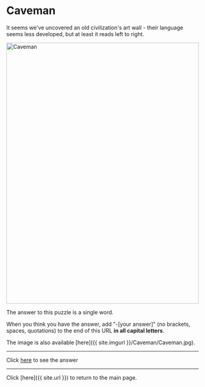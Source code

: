 # Caveman

It seems we've uncovered an old civilization's art wall - their language seems less developed, but at least it reads left to right.

<img src="{{ site.imgurl }}/Caveman/Caveman.jpg" alt="Caveman" style="width:100%;height:683px;object-fit:contain;">

The answer to this puzzle is a single word.

When you think you have the answer, add "-[your answer]" (no brackets, spaces, quotations) to the end of this URL **in all capital letters**.

The image is also available [here]({{ site.imgurl }}/Caveman/Caveman.jpg).

-----

Click [here](Caveman-TACTILE) to see the answer

-----

Click [here]({{ site.url }}) to return to the main page.
